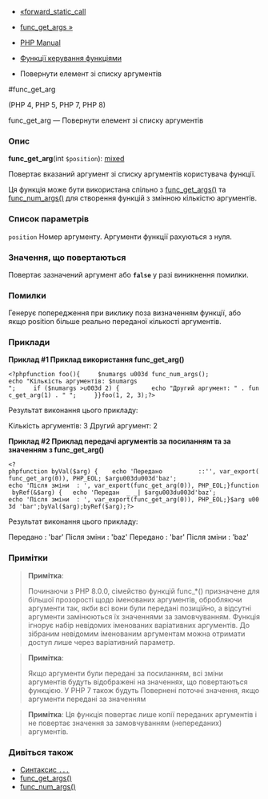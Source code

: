 - [«forward_static_call](function.forward-static-call.md)
- [func_get_args »](function.func-get-args.md)

- [PHP Manual](index.md)
- [Функції керування функціями](ref.funchand.md)
- Повернути елемент зі списку аргументів

#func_get_arg

(PHP 4, PHP 5, PHP 7, PHP 8)

func_get_arg — Повернути елемент зі списку аргументів

### Опис

**func_get_arg**(int `$position`):
[mixed](language.types.declarations.md#language.types.declarations.mixed)

Повертає вказаний аргумент зі списку аргументів користувача
функції.

Ця функція може бути використана спільно з
[func_get_args()](function.func-get-args.md) та
[func_num_args()](function.func-num-args.md) для створення функцій з
змінною кількістю аргументів.

### Список параметрів

`position`
Номер аргументу. Аргументи функції рахуються з нуля.

### Значення, що повертаються

Повертає зазначений аргумент або **`false`** у разі виникнення
помилки.

### Помилки

Генерує попередження при виклику поза визначенням функції, або якщо
position більше реально переданої кількості аргументів.

### Приклади

**Приклад #1 Приклад використання **func_get_arg()****

`<?phpfunction foo(){     $numargs u003d func_num_args(); echo "Кількість аргументів: $numargs
";     if ($numargs >u003d 2) {         echo "Другий аргумент: " . func_get_arg(1) . "
";     }}foo(1, 2, 3);?> `

Результат виконання цього прикладу:

Кількість аргументів: 3
Другий аргумент: 2

**Приклад #2 Приклад передачі аргументів за посиланням та за значенням з
**func_get_arg()****

` <?phpfunction byVal($arg) {    echo 'Передано          ::'', var_export(func_get_arg(0)), PHP_EOL; $argu003du003d'baz'; echo 'Після зміни  : ', var_export(func_get_arg(0)), PHP_EOL;}function byRef(&$arg) {   echo 'Передан  _ _| $argu003du003d'baz'; echo 'Після зміни  : ', var_export(func_get_arg(0)), PHP_EOL;}$arg u003d 'bar';byVal($arg);byRef($arg);?> `

Результат виконання цього прикладу:


Передано : 'bar'
Після зміни : 'baz'
Передано : 'bar'
Після зміни : 'baz'

### Примітки

> **Примітка**:
>
> Починаючи з PHP 8.0.0, сімейство функцій func\_\*() призначене для
> більшої прозорості щодо іменованих аргументів, обробляючи
> аргументи так, якби всі вони були передані позиційно, а
> відсутні аргументи замінюються їх значеннями за замовчуванням. Функція
> ігнорує набір невідомих іменованих варіативних аргументів. До
> зібраним невідомим іменованим аргументам можна отримати доступ
> лише через варіативний параметр.

> **Примітка**:
>
> Якщо аргументи були передані за посиланням, всі зміни аргументів
> будуть відображені на значеннях, що повертаються функцією. У PHP 7 також будуть
> Повернені поточні значення, якщо аргументи передані за значенням

> **Примітка**: Ця функція повертає лише копії переданих
> аргументів і не повертає значення за замовчуванням (непереданих)
> аргументів.

### Дивіться також

- [Синтаксис
`...`](functions.arguments.md#functions.variable-arg-list)
- [func_get_args()](function.func-get-args.md)
- [func_num_args()](function.func-num-args.md)
